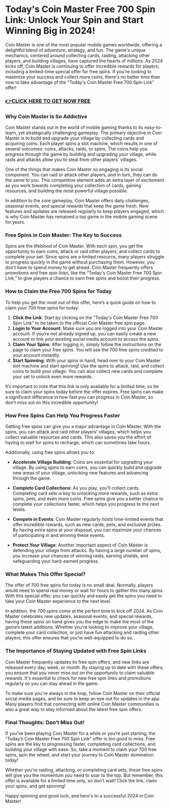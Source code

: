 # Today's Coin Master Free 700 Spin Link: Unlock Your Spin and Start Winning Big in 2024!

Coin Master is one of the most popular mobile games worldwide, offering a delightful blend of adventure, strategy, and fun. The game's unique mechanics, centered around collecting cards, raiding, attacking other players, and building villages, have captured the hearts of millions. As 2024 kicks off, Coin Master is continuing to offer incredible rewards for players, including a limited-time special offer for free spins. If you're looking to maximize your success and collect more coins, there's no better time than now to take advantage of the "Today's Coin Master Free 700 Spin Link" offer!

### [👉CLICK HERE TO GET NOW FREE](https://freeforyou.xyz/coin/master/)

### Why Coin Master Is So Addictive

Coin Master stands out in the world of mobile gaming thanks to its easy-to-learn, yet strategically challenging gameplay. The primary objective in Coin Master is to build and upgrade your village by collecting cards and acquiring coins. Each player spins a slot machine, which results in one of several outcomes: coins, attacks, raids, or spins. The coins help you progress through the game by building and upgrading your village, while raids and attacks allow you to steal from other players' villages.

One of the things that makes Coin Master so engaging is its social component. You can raid or attack other players, and in turn, they can do the same to you. This competitive element adds an extra layer of excitement as you work towards completing your collection of cards, gaining resources, and building the most powerful village possible.

In addition to the core gameplay, Coin Master offers daily challenges, seasonal events, and special rewards that keep the game fresh. New features and updates are released regularly to keep players engaged, which is why Coin Master has remained a top game in the mobile gaming scene for years.

### Free Spins in Coin Master: The Key to Success

Spins are the lifeblood of Coin Master. With each spin, you get the opportunity to earn coins, attack or raid other players, and collect cards to complete your set. Since spins are a limited resource, many players struggle to progress quickly in the game without purchasing them. However, you don’t have to spend money to get ahead. Coin Master frequently offers promotions and free spin links, like the “Today's Coin Master Free 700 Spin Link,” to give players a chance to earn free spins and boost their progress.

### How to Claim the Free 700 Spins for Today

To help you get the most out of this offer, here’s a quick guide on how to claim your 700 free spins for today:

1. **Click the Link**: Start by clicking on the "Today's Coin Master Free 700 Spin Link" to be taken to the official Coin Master free spin page.
2. **Login to Your Account**: Make sure you are logged into your Coin Master account. If you’re not already signed up, you can easily create a new account or link your existing social media account to access the spins.
3. **Claim Your Spins**: After logging in, simply follow the instructions on the page to claim your free spins. You will see the 700 free spins credited to your account instantly.
4. **Start Spinning**: With your spins in hand, head over to your Coin Master slot machine and start spinning! Use the spins to attack, raid, and collect coins to build your village. You can also collect new cards and complete your set to unlock even more rewards.

It’s important to note that this link is only available for a limited time, so be sure to claim your spins today before the offer expires. Free spins can make a significant difference in how fast you can progress in Coin Master, so don’t miss out on this incredible opportunity!

### How Free Spins Can Help You Progress Faster

Getting free spins can give you a major advantage in Coin Master. With the spins, you can attack and raid other players' villages, which helps you collect valuable resources and cards. This also saves you the effort of having to wait for spins to recharge, which can sometimes take hours.

Additionally, using free spins allows you to:

- **Accelerate Village Building**: Coins are essential for upgrading your village. By using spins to earn coins, you can quickly build and upgrade new areas of your village, unlocking new features and advancing through the game.
  
- **Complete Card Collections**: As you play, you'll collect cards. Completing card sets is key to unlocking more rewards, such as extra spins, pets, and even more coins. Free spins give you a better chance to complete your collections faster, which helps you progress to the next levels.

- **Compete in Events**: Coin Master regularly hosts time-limited events that offer incredible rewards, such as new cards, pets, and exclusive prizes. By having extra spins at your disposal, you can maximize your chances of participating in and winning these events.

- **Protect Your Village**: Another important aspect of Coin Master is defending your village from attacks. By having a large number of spins, you increase your chances of winning raids, earning shields, and safeguarding your hard-earned progress.

### What Makes This Offer Special?

The offer of 700 free spins for today is no small deal. Normally, players would need to spend real money or wait for hours to gather this many spins. With this special offer, you can quickly and easily get the spins you need to take your Coin Master experience to the next level.

In addition, the 700 spins come at the perfect time to kick off 2024. As Coin Master celebrates new updates, seasonal events, and special rewards, having these spins on hand gives you the edge to make the most of the game’s latest additions. Whether you’re looking to improve your village, complete your card collection, or just have fun attacking and raiding other players, this offer ensures that you’re well-equipped to do so.

### The Importance of Staying Updated with Free Spin Links

Coin Master frequently updates its free spin offers, and new links are released every day, week, or month. By staying up to date with these offers, you ensure that you never miss out on the opportunity to claim valuable rewards. It's essential to check for new free spin links and promotions regularly so you can stay ahead in the game.

To make sure you're always in the loop, follow Coin Master on their official social media pages, and be sure to keep an eye out for updates in the app. Many players find that connecting with online Coin Master communities is also a great way to stay informed about the latest free spin offers.

### Final Thoughts: Don’t Miss Out!

If you’ve been playing Coin Master for a while or you’re just starting, the “Today’s Coin Master Free 700 Spin Link” offer is too good to miss. Free spins are the key to progressing faster, completing card collections, and building your village with ease. So, take a moment to claim your 700 free spins, spin the wheel, and start your journey to Coin Master domination today!

Whether you're raiding, attacking, or completing card sets, these free spins will give you the momentum you need to soar to the top. But remember, this offer is available for a limited time only, so don’t wait! Click the link, claim your spins, and get spinning!

Happy spinning and good luck, and here's to a successful 2024 in Coin Master!

